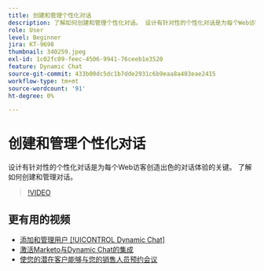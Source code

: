 ```yaml
---
title: 创建和管理个性化对话
description: 了解如何创建和管理个性化对话。 设计有针对性的个性化对话是为每个Web访客创造出色的对话体验的关键。
role: User
level: Beginner
jira: KT-9698
thumbnail: 340259.jpeg
exl-id: 1c02fc09-feec-4506-9941-76ceeb1e3520
feature: Dynamic Chat
source-git-commit: 433b00dc5dc1b7dde2931c6b9eaa8a403eae2415
workflow-type: tm+mt
source-wordcount: '91'
ht-degree: 0%

---
```


# 创建和管理个性化对话

设计有针对性的个性化对话是为每个Web访客创造出色的对话体验的关键。 了解如何创建和管理对话。

>[!VIDEO](https://video.tv.adobe.com/v/340259/?quality=12&learn=on)

## 更有用的视频

* [添加和管理用户 [!UICONTROL Dynamic Chat]](user-management.md)
* [激活Marketo与Dynamic Chat的集成](marketo-integration.md)
* [使您的潜在客户能够与您的销售人员预约会议](meeting-booking.md)
